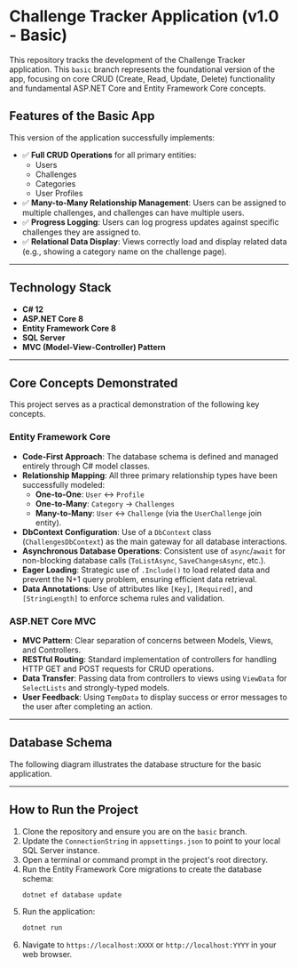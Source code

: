 # Challenge Tracker Application (v1.0 - Basic)

This repository tracks the development of the Challenge Tracker application. This `basic` branch represents the foundational version of the app, focusing on core CRUD (Create, Read, Update, Delete) functionality and fundamental ASP.NET Core and Entity Framework Core concepts.

## Features of the Basic App

This version of the application successfully implements:

- ✅ **Full CRUD Operations** for all primary entities:
  - Users
  - Challenges
  - Categories
  - User Profiles
- ✅ **Many-to-Many Relationship Management**: Users can be assigned to multiple challenges, and challenges can have multiple users.
- ✅ **Progress Logging**: Users can log progress updates against specific challenges they are assigned to.
- ✅ **Relational Data Display**: Views correctly load and display related data (e.g., showing a category name on the challenge page).

---

## Technology Stack

- **C# 12**
- **ASP.NET Core 8**
- **Entity Framework Core 8**
- **SQL Server**
- **MVC (Model-View-Controller) Pattern**

---

## Core Concepts Demonstrated

This project serves as a practical demonstration of the following key concepts.

### Entity Framework Core

* **Code-First Approach**: The database schema is defined and managed entirely through C# model classes.
* **Relationship Mapping**: All three primary relationship types have been successfully modeled:
    * **One-to-One**: `User` ↔ `Profile`
    * **One-to-Many**: `Category` → `Challenges`
    * **Many-to-Many**: `User` ↔ `Challenge` (via the `UserChallenge` join entity).
* **DbContext Configuration**: Use of a `DbContext` class (`ChallengesDbContext`) as the main gateway for all database interactions.
* **Asynchronous Database Operations**: Consistent use of `async`/`await` for non-blocking database calls (`ToListAsync`, `SaveChangesAsync`, etc.).
* **Eager Loading**: Strategic use of `.Include()` to load related data and prevent the N+1 query problem, ensuring efficient data retrieval.
* **Data Annotations**: Use of attributes like `[Key]`, `[Required]`, and `[StringLength]` to enforce schema rules and validation.

### ASP.NET Core MVC

* **MVC Pattern**: Clear separation of concerns between Models, Views, and Controllers.
* **RESTful Routing**: Standard implementation of controllers for handling HTTP GET and POST requests for CRUD operations.
* **Data Transfer**: Passing data from controllers to views using `ViewData` for `SelectLists` and strongly-typed models.
* **User Feedback**: Using `TempData` to display success or error messages to the user after completing an action.

---

## Database Schema

The following diagram illustrates the database structure for the basic application.



---

## How to Run the Project

1.  Clone the repository and ensure you are on the `basic` branch.
2.  Update the `ConnectionString` in `appsettings.json` to point to your local SQL Server instance.
3.  Open a terminal or command prompt in the project's root directory.
4.  Run the Entity Framework Core migrations to create the database schema:
    ```bash
    dotnet ef database update
    ```
5.  Run the application:
    ```bash
    dotnet run
    ```
6.  Navigate to `https://localhost:XXXX` or `http://localhost:YYYY` in your web browser.